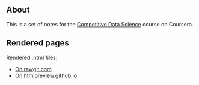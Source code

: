 ## About

This is a set of notes for the [Competitive Data Science](https://www.coursera.org/learn/competitive-data-science/) course on Coursera. 

## Rendered pages

Rendered .html files:

- [On rawgit.com](https://rawgit.com/dbolotov/comp_data_sci_notes/master/comp_data_sci_notes.html)
- [On htmlpreview.github.io](https://htmlpreview.github.io/?https://github.com/dbolotov/comp_data_sci_notes/blob/master/comp_data_sci_notes.html)
